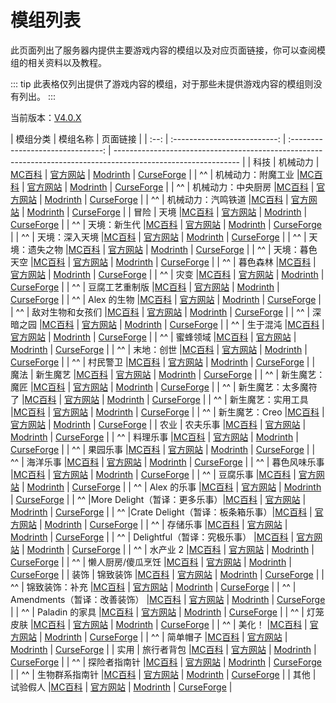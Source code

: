 # 模组列表

此页面列出了服务器内提供主要游戏内容的模组以及对应页面链接，你可以查阅模组的相关资料以及教程。

::: tip
此表格仅列出提供了游戏内容的模组，对于那些未提供游戏内容的模组则没有列出。
:::

当前版本：[V4.0.X](/changelog#v4-0-0-jumping)

| 模组分类 |           模组名称           |             页面链接              |
| :--: | :--------------------------: | :-------------------------------: | ------------------------------------------------------------------------------------------------------------- |
| 科技 |           机械动力           | [MC百科](https://www.mcmod.cn/class/2021.html) \| [官方网站](https://createmod.net) \| [Modrinth](https://modrinth.com/mod/create) \| [CurseForge](https://www.curseforge.com/minecraft/mc-mods/create) |
|  ^^  |      机械动力：附魔工业      |[MC百科](#) \| [官方网站](#) \| [Modrinth](#) \| [CurseForge](#) |
|  ^^  |      机械动力：中央厨房      |[MC百科](#) \| [官方网站](#) \| [Modrinth](#) \| [CurseForge](#) |
|  ^^  |      机械动力：汽鸣铁道      |[MC百科](#) \| [官方网站](#) \| [Modrinth](#) \| [CurseForge](#) |
| 冒险 |             天境             |[MC百科](#) \| [官方网站](#) \| [Modrinth](#) \| [CurseForge](#) |
|  ^^  |        天境：新生代        |[MC百科](#) \| [官方网站](#) \| [Modrinth](#) \| [CurseForge](#) |
|  ^^  |        天境：深入天境        |[MC百科](#) \| [官方网站](#) \| [Modrinth](#) \| [CurseForge](#) |
|  ^^  |        天境：遗失之物        |[MC百科](#) \| [官方网站](#) \| [Modrinth](#) \| [CurseForge](#) |
|  ^^  |        天境：暮色天空        |[MC百科](#) \| [官方网站](#) \| [Modrinth](#) \| [CurseForge](#) |
|  ^^  |           暮色森林           |[MC百科](#) \| [官方网站](#) \| [Modrinth](#) \| [CurseForge](#) |
|  ^^  |             灾变             |[MC百科](#) \| [官方网站](#) \| [Modrinth](#) \| [CurseForge](#) |
|  ^^  |        豆腐工艺重制版        |[MC百科](#) \| [官方网站](#) \| [Modrinth](#) \| [CurseForge](#) |
|  ^^  |        Alex 的生物        |[MC百科](#) \| [官方网站](#) \| [Modrinth](#) \| [CurseForge](#) |
|  ^^  |        敌对生物和女孩们        |[MC百科](#) \| [官方网站](#) \| [Modrinth](#) \| [CurseForge](#) |
|  ^^  |        深暗之园        |[MC百科](#) \| [官方网站](#) \| [Modrinth](#) \| [CurseForge](#) |
|  ^^  |        生于混沌        |[MC百科](#) \| [官方网站](#) \| [Modrinth](#) \| [CurseForge](#) |
|  ^^  |        蜜蜂领域        |[MC百科](#) \| [官方网站](#) \| [Modrinth](#) \| [CurseForge](#) |
|  ^^  |        末地：创世        |[MC百科](#) \| [官方网站](#) \| [Modrinth](#) \| [CurseForge](#) |
|  ^^  |        村民警卫        |[MC百科](#) \| [官方网站](#) \| [Modrinth](#) \| [CurseForge](#) |
| 魔法 |           新生魔艺           |[MC百科](#) \| [官方网站](#) \| [Modrinth](#) \| [CurseForge](#) |
|  ^^  |        新生魔艺：魔匠        |[MC百科](#) \| [官方网站](#) \| [Modrinth](#) \| [CurseForge](#) |
|  ^^  |     新生魔艺：太多魔符了     |[MC百科](#) \| [官方网站](#) \| [Modrinth](#) \| [CurseForge](#) |
|  ^^  |      新生魔艺：实用工具      |[MC百科](#) \| [官方网站](#) \| [Modrinth](#) \| [CurseForge](#) |
|  ^^  |        新生魔艺：Creo        |[MC百科](#) \| [官方网站](#) \| [Modrinth](#) \| [CurseForge](#) |
| 农业 |           农夫乐事           |[MC百科](#) \| [官方网站](#) \| [Modrinth](#) \| [CurseForge](#) |
|  ^^  |           料理乐事           |[MC百科](#) \| [官方网站](#) \| [Modrinth](#) \| [CurseForge](#) |
|  ^^  |           果园乐事           |[MC百科](#) \| [官方网站](#) \| [Modrinth](#) \| [CurseForge](#) |
|  ^^  |           海洋乐事           |[MC百科](#) \| [官方网站](#) \| [Modrinth](#) \| [CurseForge](#) |
|  ^^  |         暮色风味乐事         |[MC百科](#) \| [官方网站](#) \| [Modrinth](#) \| [CurseForge](#) |
|  ^^  |           豆腐乐事           |[MC百科](#) \| [官方网站](#) \| [Modrinth](#) \| [CurseForge](#) |
|  ^^  |        Alex 的乐事        |[MC百科](#) \| [官方网站](#) \| [Modrinth](#) \| [CurseForge](#) |
|  ^^  |More Delight（暂译：更多乐事）|[MC百科](#) \| [官方网站](#) \| [Modrinth](#) \| [CurseForge](#) |
|  ^^  |Crate Delight（暂译：板条箱乐事）|[MC百科](#) \| [官方网站](#) \| [Modrinth](#) \| [CurseForge](#) |
|  ^^  |        存储乐事        |[MC百科](#) \| [官方网站](#) \| [Modrinth](#) \| [CurseForge](#) |
|  ^^  | Delightful（暂译：究极乐事） |[MC百科](#) \| [官方网站](#) \| [Modrinth](#) \| [CurseForge](#) |
|  ^^  |           水产业 2           |[MC百科](#) \| [官方网站](#) \| [Modrinth](#) \| [CurseForge](#) |
|  ^^  |      懒人厨房/傻瓜烹饪       |[MC百科](#) \| [官方网站](#) \| [Modrinth](#) \| [CurseForge](#) |
| 装饰 |           锦致装饰           |[MC百科](#) \| [官方网站](#) \| [Modrinth](#) \| [CurseForge](#) |
|  ^^  |        锦致装饰：补充        |[MC百科](#) \| [官方网站](#) \| [Modrinth](#) \| [CurseForge](#) |
|  ^^  | Amendments（暂译：改善装饰） |[MC百科](#) \| [官方网站](#) \| [Modrinth](#) \| [CurseForge](#) |
|  ^^  |        Paladin 的家具        |[MC百科](#) \| [官方网站](#) \| [Modrinth](#) \| [CurseForge](#) |
|  ^^  |           灯笼皮肤           |[MC百科](#) \| [官方网站](#) \| [Modrinth](#) \| [CurseForge](#) |
|  ^^  |           美化！           |[MC百科](#) \| [官方网站](#) \| [Modrinth](#) \| [CurseForge](#) |
|  ^^  |           简单帽子           |[MC百科](#) \| [官方网站](#) \| [Modrinth](#) \| [CurseForge](#) |
|  实用  |           旅行者背包           |[MC百科](#) \| [官方网站](#) \| [Modrinth](#) \| [CurseForge](#) |
|  ^^  |           探险者指南针           |[MC百科](#) \| [官方网站](#) \| [Modrinth](#) \| [CurseForge](#) |
|  ^^  |           生物群系指南针           |[MC百科](#) \| [官方网站](#) \| [Modrinth](#) \| [CurseForge](#) |
| 其他 |           试验假人           |[MC百科](#) \| [官方网站](#) \| [Modrinth](#) \| [CurseForge](#) |
